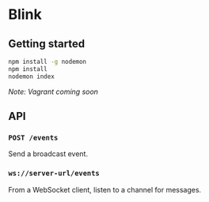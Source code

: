 # Blink

## Getting started
```bash
npm install -g nodemon
npm install
nodemon index
```

_Note: Vagrant coming soon_

## API

### `POST /events`
Send a broadcast event.

### `ws://server-url/events`
From a WebSocket client, listen to a channel for messages.
